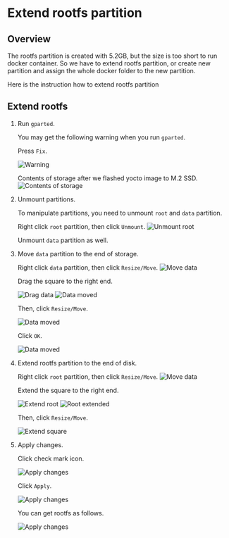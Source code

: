 # Extend rootfs partition

## Overview

The rootfs partition is created with 5.2GB, but the size is too short to run docker container.
So we have to extend rootfs partition, or create new partition and assign the whole docker folder to the new partition.

Here is the instruction how to extend rootfs partition

## Extend rootfs

1. Run `gparted`.

   You may get the following warning when you run `gparted`.

   Press `Fix`.

   ![Warning](images/extend-rootfs/gparted01.png)

   Contents of storage after we flashed yocto image to M.2 SSD.
   ![Contents of storage](images/extend-rootfs/gparted02.png)

1. Unmount partitions.

   To manipulate partitions, you need to unmount `root` and `data` partition.

   Right click `root` partition, then click `Unmount`.
   ![Unmount root](images/extend-rootfs/gparted03.png)

   Unmount `data` partition as well.

1. Move `data` partition to the end of storage.

   Right click `data` partition, then click `Resize/Move`.
   ![Move data](images/extend-rootfs/gparted04.png)

   Drag the square to the right end.

   ![Drag data](images/extend-rootfs/gparted05.png)
   ![Data moved](images/extend-rootfs/gparted06.png)

   Then, click `Resize/Move`.

   ![Data moved](images/extend-rootfs/gparted07.png)

   Click `OK`.

   ![Data moved](images/extend-rootfs/gparted08.png)

1. Extend rootfs partition to the end of disk.

   Right click `root` partition, then click `Resize/Move`.
   ![Move data](images/extend-rootfs/gparted09.png)

   Extend the square to the right end.

   ![Extend root](images/extend-rootfs/gparted10.png)
   ![Root extended](images/extend-rootfs/gparted11.png)

   Then, click `Resize/Move`.

   ![Extend square](images/extend-rootfs/gparted12.png)

1. Apply changes.

   Click check mark icon.

   ![Apply changes](images/extend-rootfs/gparted13.png)

   Click `Apply`.

   ![Apply changes](images/extend-rootfs/gparted14.png)

   You can get rootfs as follows.

   ![Apply changes](images/extend-rootfs/gparted15.png)
